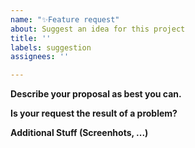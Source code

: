 ```yaml
---
name: "✨Feature request"
about: Suggest an idea for this project
title: ''
labels: suggestion
assignees: ''

---
```


**Describe your proposal as best you can.**


**Is your request the result of a problem?**


**Additional Stuff (Screenhots, ...)**
